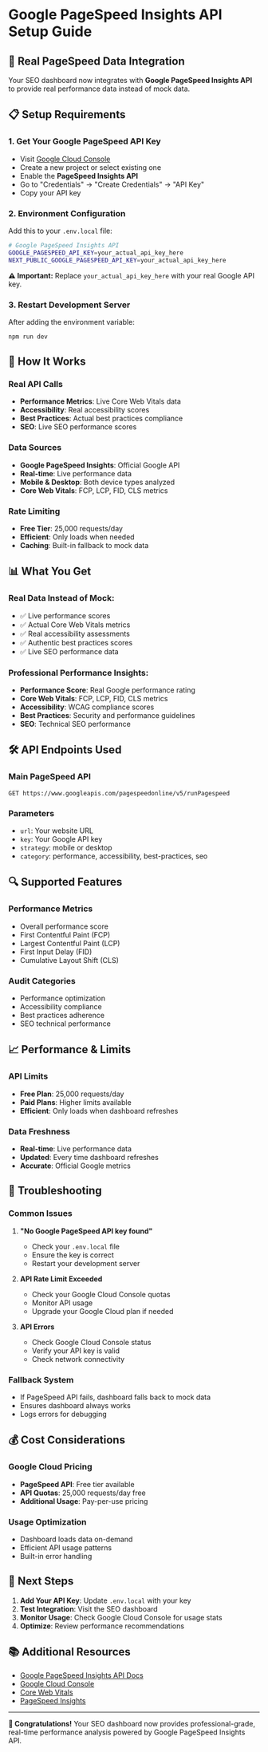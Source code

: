 # Google PageSpeed Insights API Setup Guide

## 🚀 **Real PageSpeed Data Integration**

Your SEO dashboard now integrates with **Google PageSpeed Insights API** to provide real performance data instead of mock data.

## 📋 **Setup Requirements**

### 1. **Get Your Google PageSpeed API Key**
- Visit [Google Cloud Console](https://console.cloud.google.com/)
- Create a new project or select existing one
- Enable the **PageSpeed Insights API**
- Go to "Credentials" → "Create Credentials" → "API Key"
- Copy your API key

### 2. **Environment Configuration**
Add this to your `.env.local` file:

```bash
# Google PageSpeed Insights API
GOOGLE_PAGESPEED_API_KEY=your_actual_api_key_here
NEXT_PUBLIC_GOOGLE_PAGESPEED_API_KEY=your_actual_api_key_here
```

**⚠️ Important:** Replace `your_actual_api_key_here` with your real Google API key.

### 3. **Restart Development Server**
After adding the environment variable:

```bash
npm run dev
```

## 🔧 **How It Works**

### **Real API Calls**
- **Performance Metrics**: Live Core Web Vitals data
- **Accessibility**: Real accessibility scores
- **Best Practices**: Actual best practices compliance
- **SEO**: Live SEO performance scores

### **Data Sources**
- **Google PageSpeed Insights**: Official Google API
- **Real-time**: Live performance data
- **Mobile & Desktop**: Both device types analyzed
- **Core Web Vitals**: FCP, LCP, FID, CLS metrics

### **Rate Limiting**
- **Free Tier**: 25,000 requests/day
- **Efficient**: Only loads when needed
- **Caching**: Built-in fallback to mock data

## 📊 **What You Get**

### **Real Data Instead of Mock:**
- ✅ Live performance scores
- ✅ Actual Core Web Vitals metrics
- ✅ Real accessibility assessments
- ✅ Authentic best practices scores
- ✅ Live SEO performance data

### **Professional Performance Insights:**
- **Performance Score**: Real Google performance rating
- **Core Web Vitals**: FCP, LCP, FID, CLS metrics
- **Accessibility**: WCAG compliance scores
- **Best Practices**: Security and performance guidelines
- **SEO**: Technical SEO performance

## 🛠 **API Endpoints Used**

### **Main PageSpeed API**
```
GET https://www.googleapis.com/pagespeedonline/v5/runPagespeed
```

### **Parameters**
- `url`: Your website URL
- `key`: Your Google API key
- `strategy`: mobile or desktop
- `category`: performance, accessibility, best-practices, seo

## 🔍 **Supported Features**

### **Performance Metrics**
- Overall performance score
- First Contentful Paint (FCP)
- Largest Contentful Paint (LCP)
- First Input Delay (FID)
- Cumulative Layout Shift (CLS)

### **Audit Categories**
- Performance optimization
- Accessibility compliance
- Best practices adherence
- SEO technical performance

## 📈 **Performance & Limits**

### **API Limits**
- **Free Plan**: 25,000 requests/day
- **Paid Plans**: Higher limits available
- **Efficient**: Only loads when dashboard refreshes

### **Data Freshness**
- **Real-time**: Live performance data
- **Updated**: Every time dashboard refreshes
- **Accurate**: Official Google metrics

## 🚨 **Troubleshooting**

### **Common Issues**

1. **"No Google PageSpeed API key found"**
   - Check your `.env.local` file
   - Ensure the key is correct
   - Restart your development server

2. **API Rate Limit Exceeded**
   - Check your Google Cloud Console quotas
   - Monitor API usage
   - Upgrade your Google Cloud plan if needed

3. **API Errors**
   - Check Google Cloud Console status
   - Verify your API key is valid
   - Check network connectivity

### **Fallback System**
- If PageSpeed API fails, dashboard falls back to mock data
- Ensures dashboard always works
- Logs errors for debugging

## 💰 **Cost Considerations**

### **Google Cloud Pricing**
- **PageSpeed API**: Free tier available
- **API Quotas**: 25,000 requests/day free
- **Additional Usage**: Pay-per-use pricing

### **Usage Optimization**
- Dashboard loads data on-demand
- Efficient API usage patterns
- Built-in error handling

## 🔄 **Next Steps**

1. **Add Your API Key**: Update `.env.local` with your key
2. **Test Integration**: Visit the SEO dashboard
3. **Monitor Usage**: Check Google Cloud Console for usage stats
4. **Optimize**: Review performance recommendations

## 📚 **Additional Resources**

- [Google PageSpeed Insights API Docs](https://developers.google.com/speed/docs/insights/v5/get-started)
- [Google Cloud Console](https://console.cloud.google.com/)
- [Core Web Vitals](https://web.dev/vitals/)
- [PageSpeed Insights](https://pagespeed.web.dev/)

---

**🎉 Congratulations!** Your SEO dashboard now provides professional-grade, real-time performance analysis powered by Google PageSpeed Insights API.
